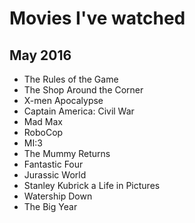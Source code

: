 # Movies I've watched

## May 2016

- The Rules of the Game
- The Shop Around the Corner
- X-men Apocalypse
- Captain America: Civil War
- Mad Max
- RoboCop
- MI:3
- The Mummy Returns
- Fantastic Four
- Jurassic World
- Stanley Kubrick a Life in Pictures
- Watership Down
- The Big Year